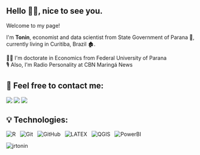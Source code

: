 
## Hello :raising_hand_man:, nice to see you. <br /> 
Welcome to my page! <br /> 

I'm **Tonin**, economist and data scientist from State Government of Parana :briefcase:, currently living in Curitiba, Brazil :derelict_house:. <br /> 

:man_student: I'm doctorate in Economics from Federal University of Parana <br /> 
:studio_microphone: Also, I'm Radio Personality at CBN Maringá News <br />

## :handshake: Feel free to contact me: 
[<img src="https://img.shields.io/badge/-Linkedin-blue">](https://www.linkedin.com/in/jrtonin/?locale=en_US)
[<img src="https://img.shields.io/badge/-Instagram-orange">](https://www.instagram.com/jrtonin/)
[<img src="https://img.shields.io/badge/-E--mail-brightgreen">](mailto:jrtonin03@gmail.com)

## :bulb: Technologies:
![R](https://img.shields.io/badge/-R-black?logo=rstudio&style=social)&nbsp;&nbsp;
![Git](https://img.shields.io/badge/-Git-black?logo=git&style=social)&nbsp;&nbsp;
![GitHub](https://img.shields.io/badge/-GitHub-black?logo=github&style=social)&nbsp;&nbsp;
![LATEX](https://img.shields.io/badge/-LATEX-black?logo=latex&style=social)&nbsp;&nbsp;
![QGIS](https://img.shields.io/badge/-QGIS-black?logo=qgis&style=social)&nbsp;&nbsp;
![PowerBI](https://img.shields.io/badge/-PowerBI-black?logo=powerbi&style=social)&nbsp;&nbsp;

<p align="left">
  <img
    src="https://komarev.com/ghpvc/?username=jrtonin"
    alt="jrtonin"
  />
</p>


